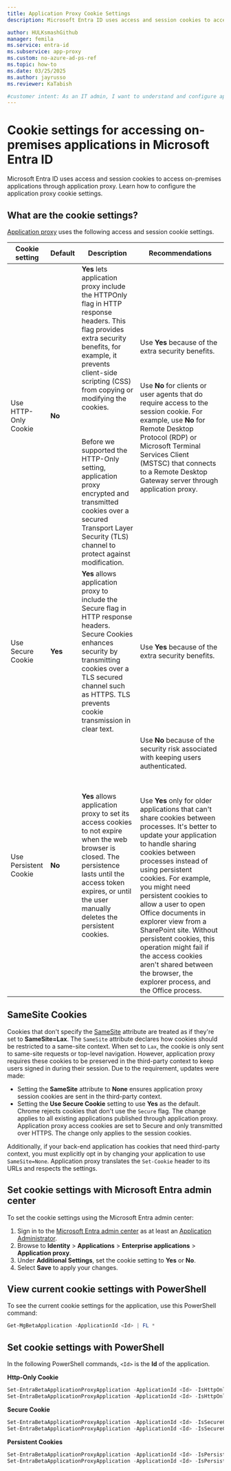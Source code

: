 ```yaml
---
title: Application Proxy Cookie Settings
description: Microsoft Entra ID uses access and session cookies to access on-premises applications through application proxy. This article explains how to use and configure the cookie settings. 

author: HULKsmashGithub
manager: femila
ms.service: entra-id
ms.subservice: app-proxy
ms.custom: no-azure-ad-ps-ref
ms.topic: how-to
ms.date: 03/25/2025
ms.author: jayrusso
ms.reviewer: KaTabish

#customer intent: As an IT admin, I want to understand and configure application proxy cookie settings so that I can secure access to on-premises applications.
---
```


# Cookie settings for accessing on-premises applications in Microsoft Entra ID

Microsoft Entra ID uses access and session cookies to access on-premises applications through application proxy. Learn how to configure the application proxy cookie settings. 

## What are the cookie settings?

[Application proxy](overview-what-is-app-proxy.md) uses the following access and session cookie settings.

| Cookie setting | Default | Description | Recommendations |
| -------------- | ------- | ----------- | --------------- |
| Use HTTP-Only Cookie | **No** | **Yes** lets application proxy include the HTTPOnly flag in HTTP response headers. This flag provides extra security benefits, for example, it prevents client-side scripting (CSS) from copying or modifying the cookies.<br></br><br></br>Before we supported the HTTP-Only setting, application proxy encrypted and transmitted cookies over a secured Transport Layer Security (TLS) channel to protect against modification. | Use **Yes** because of the extra security benefits.<br></br><br></br>Use **No** for clients or user agents that do require access to the session cookie. For example, use **No** for Remote Desktop Protocol (RDP) or Microsoft Terminal Services Client (MSTSC) that connects to a Remote Desktop Gateway server through application proxy.|
| Use Secure Cookie | **Yes** | **Yes** allows application proxy to include the Secure flag in HTTP response headers. Secure Cookies enhances security by transmitting cookies over a TLS secured channel such as HTTPS. TLS prevents cookie transmission in clear text. | Use **Yes** because of the extra security benefits.|
| Use Persistent Cookie | **No** | **Yes** allows application proxy to set its access cookies to not expire when the web browser is closed. The persistence lasts until the access token expires, or until the user manually deletes the persistent cookies. | Use **No** because of the security risk associated with keeping users authenticated.<br></br><br></br>Use **Yes** only for older applications that can't share cookies between processes. It's better to update your application to handle sharing cookies between processes instead of using persistent cookies. For example, you might need persistent cookies to allow a user to open Office documents in explorer view from a SharePoint site. Without persistent cookies, this operation might fail if the access cookies aren't shared between the browser, the explorer process, and the Office process. |

## SameSite Cookies
Cookies that don't specify the [SameSite](https://web.dev/samesite-cookies-explained) attribute are treated as if they're set to **SameSite=Lax**. The `SameSite` attribute declares how cookies should be restricted to a same-site context. When set to `Lax`, the cookie is only sent to same-site requests or top-level navigation. However, application proxy requires these cookies to be preserved in the third-party context to keep users signed in during their session. Due to the requirement, updates were made:

* Setting the **SameSite** attribute to **None** ensures application proxy session cookies are sent in the third-party context.
* Setting the **Use Secure Cookie** setting to use **Yes** as the default. Chrome rejects cookies that don't use the `Secure` flag. The change applies to all existing applications published through application proxy. Application proxy access cookies are set to Secure and only transmitted over HTTPS. The change only applies to the session cookies.

Additionally, if your back-end application has cookies that need third-party context, you must explicitly opt in by changing your application to use `SameSite=None`. Application proxy translates the `Set-Cookie` header to its URLs and respects the settings.


## Set cookie settings with Microsoft Entra admin center

To set the cookie settings using the Microsoft Entra admin center:

1. Sign in to the [Microsoft Entra admin center](https://entra.microsoft.com) as at least an [Application Administrator](~/identity/role-based-access-control/permissions-reference.md#application-administrator).
1. Browse to **Identity** > **Applications** > **Enterprise applications** > **Application proxy**.
5. Under **Additional Settings**, set the cookie setting to **Yes** or **No**.
6. Select **Save** to apply your changes. 

## View current cookie settings with PowerShell

To see the current cookie settings for the application, use this PowerShell command:  

```powershell
Get-MgBetaApplication -ApplicationId <Id> | FL *
```

## Set cookie settings with PowerShell

In the following PowerShell commands, `<Id>` is the **Id** of the application. 

**Http-Only Cookie** 

```powershell
Set-EntraBetaApplicationProxyApplication -ApplicationId <Id> -IsHttpOnlyCookieEnabled $true 
Set-EntraBetaApplicationProxyApplication -ApplicationId <Id> -IsHttpOnlyCookieEnabled $false
```

**Secure Cookie**

```powershell
Set-EntraBetaApplicationProxyApplication -ApplicationId <Id> -IsSecureCookieEnabled $true 
Set-EntraBetaApplicationProxyApplication -ApplicationId <Id> -IsSecureCookieEnabled $false
```

**Persistent Cookies**

```powershell
Set-EntraBetaApplicationProxyApplication -ApplicationId <Id> -IsPersistentCookieEnabled $true 
Set-EntraBetaApplicationProxyApplication -ApplicationId <Id> -IsPersistentCookieEnabled $false
```
